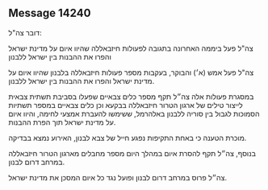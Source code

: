 ## Message 14240

דובר צה"ל:

צה"ל פעל ביממה האחרונה בתגובה לפעולות חיזבאללה שהיוו איום על מדינת ישראל והפרו את ההבנות בין ישראל ללבנון

צה"ל פעל אמש (א׳) והבוקר, בעקבות מספר פעולות חיזבאללה בלבנון שהיוו איום על מדינת ישראל והפרו את ההבנות בין ישראל ללבנון.

במסגרת פעולות אלה צה״ל תקף מספר כלים צבאיים שפעלו בסביבת תשתית צבאית לייצור טילים של ארגון הטרור חיזבאללה בבקעא וכן כלים צבאיים במספר תשתיות הסמוכות לגבול בין סוריה ללבנון באלהרמל, ששימשו להעברת אמצעי לחימה, והיוו איום על מדינת ישראל תוך הפרת ההבנות.

מוכרת הטענה כי באחת התקיפות נפגע חייל של צבא לבנון, האירוע נמצא בבדיקה.

בנוסף, צה״ל תקף להסרת איום במהלך היום מספר מחבלים מארגון הטרור חיזבאללה במרחב דרום לבנון.

צה״ל פרוס במרחב דרום לבנון ופועל נגד כל איום המסכן את מדינת ישראל.

